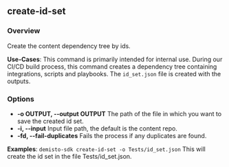## create-id-set

### Overview
Create the content dependency tree by ids.

**Use-Cases**:
This command is primarily intended for internal use. During our CI/CD build process, this command creates a dependency tree containing integrations, scripts and playbooks. The `id_set.json` file is created with the outputs.

### Options
* **-o OUTPUT, --output OUTPUT**
The path of the file in which you want to save the created id set.
* **-i, --input**
Input file path, the default is the content repo.
* **-fd, --fail-duplicates**
Fails the process if any duplicates are found.

**Examples**:
`demisto-sdk create-id-set -o Tests/id_set.json`
This will create the id set in the file Tests/id_set.json.
